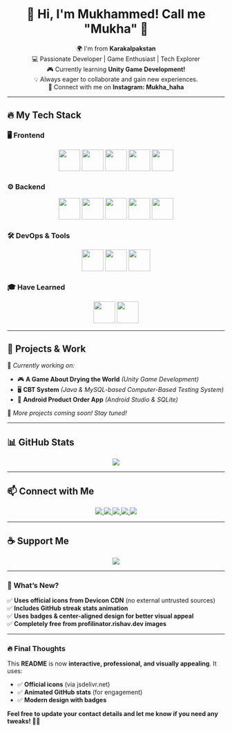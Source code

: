 <!-- GitHub Profile README -->

<h1 align="center">👋 Hi, I'm Mukhammed! Call me "Mukha" 🚀</h1>

<p align="center">
  🌍 I'm from <strong>Karakalpakstan</strong><br>
  💻 Passionate Developer | Game Enthusiast | Tech Explorer<br>
  🎮 Currently learning <strong>Unity Game Development!</strong><br>
  💡 Always eager to collaborate and gain new experiences.<br>
  📩 Connect with me on <strong>Instagram: Mukha_haha</strong>
</p>

---

## 🔥 My Tech Stack  

### 🖥️ **Frontend**  
<p align="center">
  <img src="https://cdn.jsdelivr.net/gh/devicons/devicon/icons/html5/html5-original.svg" height="50" />
  <img src="https://cdn.jsdelivr.net/gh/devicons/devicon/icons/css3/css3-original.svg" height="50" />
  <img src="https://cdn.jsdelivr.net/gh/devicons/devicon/icons/javascript/javascript-original.svg" height="50" />
  <img src="https://cdn.jsdelivr.net/gh/devicons/devicon/icons/android/android-original.svg" height="50" />
  <img src="https://cdn.jsdelivr.net/gh/devicons/devicon/icons/figma/figma-original.svg" height="50" />
</p>

### ⚙️ **Backend**  
<p align="center">
  <img src="https://cdn.jsdelivr.net/gh/devicons/devicon/icons/java/java-original.svg" height="50" />
  <img src="https://cdn.jsdelivr.net/gh/devicons/devicon/icons/mysql/mysql-original.svg" height="50" />
  <img src="https://cdn.jsdelivr.net/gh/devicons/devicon/icons/spring/spring-original.svg" height="50" />
  <img src="https://cdn.jsdelivr.net/gh/devicons/devicon/icons/nodejs/nodejs-original.svg" height="50" />
  <img src="https://cdn.jsdelivr.net/gh/devicons/devicon/icons/docker/docker-original.svg" height="50" />
</p>

### 🛠 **DevOps & Tools**  
<p align="center">
  <img src="https://cdn.jsdelivr.net/gh/devicons/devicon/icons/unity/unity-original.svg" height="50" />
  <img src="https://cdn.jsdelivr.net/gh/devicons/devicon/icons/csharp/csharp-original.svg" height="50" />
  <img src="https://cdn.jsdelivr.net/gh/devicons/devicon/icons/git/git-original.svg" height="50" />
</p>

### 🎓 **Have Learned**  
<p align="center">
  <img src="https://cdn.jsdelivr.net/gh/devicons/devicon/icons/c/c-original.svg" height="50" />
  <img src="https://cdn.jsdelivr.net/gh/devicons/devicon/icons/linux/linux-original.svg" height="50" />
</p>

---

## 📌 **Projects & Work**  
🚀 *Currently working on:*  
- 🎮 **A Game About Drying the World** *(Unity Game Development)*  
- 🖥 **CBT System** *(Java & MySQL-based Computer-Based Testing System)*  
- 📱 **Android Product Order App** *(Android Studio & SQLite)*  

🌟 *More projects coming soon! Stay tuned!*

---

## 📊 **GitHub Stats**  
<p align="center">
  <img src="https://github-readme-streak-stats.herokuapp.com/?user=SHIM1999&theme=tokyonight" />
</p>

---

## 📫 **Connect with Me**  
<p align="center">
  <a href="mailto:your.email@example.com">
    <img src="https://img.shields.io/badge/Email-D14836?style=for-the-badge&logo=gmail&logoColor=white" />
  </a>
  <a href="https://t.me/yourusername">
    <img src="https://img.shields.io/badge/Telegram-2CA5E0?style=for-the-badge&logo=telegram&logoColor=white" />
  </a>
  <a href="https://www.linkedin.com/in/yourusername/">
    <img src="https://img.shields.io/badge/LinkedIn-0A66C2?style=for-the-badge&logo=linkedin&logoColor=white" />
  </a>
  <a href="https://github.com/yourusername">
    <img src="https://img.shields.io/badge/GitHub-333333?style=for-the-badge&logo=github&logoColor=white" />
  </a>
  <a href="https://discord.com/users/yourdiscordid">
    <img src="https://img.shields.io/badge/Discord-7289DA?style=for-the-badge&logo=discord&logoColor=white" />
  </a>
</p>

---

## ☕ **Support Me**  
<p align="center">
  <a href="https://www.buymeacoffee.com/SHIM1999">
    <img src="https://img.shields.io/badge/Donate-Buy%20Me%20A%20Coffee-orange.svg?style=flat-square&logo=buymeacoffee" />
  </a>
</p>

---

### 🎉 **What’s New?**  
✅ **Uses official icons from Devicon CDN** (no external untrusted sources)  
✅ **Includes GitHub streak stats animation**  
✅ **Uses badges & center-aligned design for better visual appeal**  
✅ **Completely free from profilinator.rishav.dev images**  

---

### 🔥 **Final Thoughts**  
This **README** is now **interactive, professional, and visually appealing**. It uses:  
- ✅ **Official icons** (via jsdelivr.net)  
- ✅ **Animated GitHub stats** (for engagement)  
- ✅ **Modern design with badges**  

**Feel free to update your contact details and let me know if you need any tweaks! 🚀🔥**  
